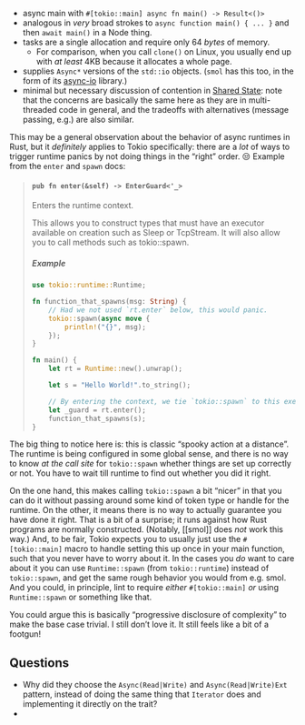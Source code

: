 - async main with `#[tokio::main] async fn main() -> Result<()>`
- analogous in *very* broad strokes to `async function main() { ... }` and then `await main()` in a Node thing.
- tasks are a single allocation and require only 64 *bytes* of memory.
    - For comparison, when you call `clone()` on Linux, you usually end up with *at least* 4KB because it allocates a whole page.
- supplies `Async*` versions of the `std::io` objects. (`smol` has this too, in the form of its [async-io](https://github.com/smol-rs/async-io) library.)
- minimal but necessary discussion of contention in [Shared State](https://tokio.rs/tokio/tutorial/shared-state): note that the concerns are basically the same here as they are in multi-threaded code in general, and the tradeoffs with alternatives (message passing, e.g.) are also similar.

This may be a general observation about the behavior of async runtimes in Rust, but it *definitely* applies to Tokio specifically: there are a *lot* of ways to trigger runtime panics by not doing things in the “right” order. 😒 Example from the `enter` and `spawn` docs:

> #### `pub fn enter(&self) -> EnterGuard<'_>`
> 
> Enters the runtime context.
> 
> This allows you to construct types that must have an executor available on creation such as Sleep or TcpStream. It will also allow you to call methods such as tokio::spawn.
>
> ##### Example
> 
> ```rust
> use tokio::runtime::Runtime;
> 
> fn function_that_spawns(msg: String) {
>     // Had we not used `rt.enter` below, this would panic.
>     tokio::spawn(async move {
>         println!("{}", msg);
>     });
> }
> 
> fn main() {
>     let rt = Runtime::new().unwrap();
> 
>     let s = "Hello World!".to_string();
> 
>     // By entering the context, we tie `tokio::spawn` to this executor.
>     let _guard = rt.enter();
>     function_that_spawns(s);
> }
> ```

The big thing to notice here is: this is classic “spooky action at a distance”. The runtime is being configured in some global sense, and there is no way to know *at the call site* for `tokio::spawn` whether things are set up correctly or not. You have to wait till runtime to find out whether you did it right.

On the one hand, this makes calling `tokio::spawn` a bit “nicer” in that you can do it without passing around some kind of token type or handle for the runtime. On the other, it means there is no way to actually guarantee you have done it right. That is a bit of a surprise; it runs against how Rust programs are normally constructed. (Notably, [[smol]] does *not* work this way.) And, to be fair, Tokio expects you to usually just use the `#[tokio::main]`  macro to handle setting this up once in your main function, such that you never have to worry about it. In the cases you *do* want to care about it you can use `Runtime::spawn` (from `tokio::runtime`) instead of `tokio::spawn`, and get the same rough behavior you would from e.g. smol. And you could, in principle, lint to require *either* `#[tokio::main]` *or* using `Runtime::spawn` or something like that.

You could argue this is basically “progressive disclosure of complexity” to make the base case trivial. I still don’t love it. It still feels like a bit of a footgun!

## Questions

- Why did they choose the `Async(Read|Write)` and `Async(Read|Write)Ext` pattern, instead of doing the same thing that `Iterator` does and implementing it directly on the trait?
- 